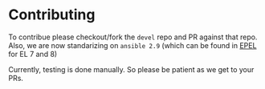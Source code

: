# Contributing

To contribue please checkout/fork the `devel` repo and PR against that repo. Also, we are now standarizing on `ansible 2.9` (which can be found in [EPEL](https://fedoraproject.org/wiki/EPEL) for EL 7 and 8)

Currently, testing is done manually. So please be patient as we get to your PRs.
